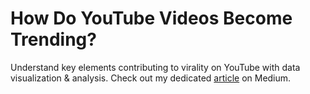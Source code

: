 # How Do YouTube Videos Become Trending?

Understand key elements contributing to virality on YouTube with data visualization & analysis. Check out my dedicated [ article](https://medium.com/@melodyfs/how-do-videos-become-trending-on-youtube-2690a6622b7d) on Medium.
